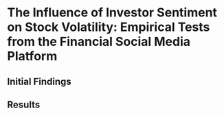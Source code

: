 # The Influence of Investor Sentiment on Stock Volatility: Empirical Tests from the Financial Social Media Platform

## Initial Findings

## Results
